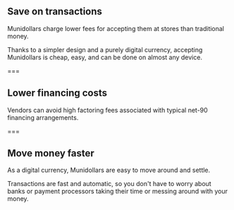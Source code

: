 ## Save on transactions

Munidollars charge lower fees for accepting them at stores than traditional money.

Thanks to a simpler design and a purely digital currency, accepting Munidollars is cheap, easy, and can be done on almost any device.

===

## Lower financing costs

Vendors can avoid high factoring fees associated with typical net-90 financing arrangements.

===

## Move money faster

As a digital currency, Munidollars are easy to move around and settle.

Transactions are fast and automatic, so you don't have to worry about banks or payment processors taking their time or messing around with your money.
